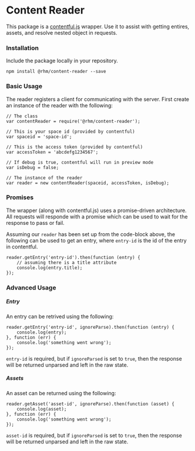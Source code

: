 # Content Reader

This package is a [contentful.js](https://github.com/contentful/contentful.js) wrapper. Use it to assist with getting entires, assets, and resolve nested object in requests.

### Installation

Include the package locally in your repository.

`npm install @rhm/content-reader --save`

### Basic Usage

The reader registers a client for communicating with the server. First create an instance of the reader with the following:

```
// The class
var contentReader = require('@rhm/content-reader');

// This is your space id (provided by contentful)
var spaceid = 'space-id';

// This is the access token (provided by contentful)
var accessToken = 'abcdefg1234567';

// If debug is true, contentful will run in preview mode
var isDebug = false;

// The instance of the reader
var reader = new contentReader(spaceid, accessToken, isDebug);
```

### Promises

The wrapper (along with contentful.js) uses a promise-driven architecture. All requests will responde with a promise which can be used to wait for the response to pass or fail.

Assuming our `reader` has been set up from the code-block above, the following can be used to get an entry, where `entry-id` is the id of the entry in contentful.

```
reader.getEntry('entry-id').then(function (entry) {
    // assuming there is a title attribute
    console.log(entry.title);
});
```

### Advanced Usage

##### Entry

An entry can be retrived using the following:

```
reader.getEntry('entry-id', ignoreParse).then(function (entry) {
    console.log(entry);
}, function (err) {
    console.log('something went wrong');
});
```

`entry-id` is required, but if `ignoreParsed` is set to `true`, then the response will be returned unparsed and left in the raw state.

##### Assets

An asset can be returned using the following:

```
reader.getAsset('asset-id', ignoreParse).then(function (asset) {
    console.log(asset);
}, function (err) {
    console.log('something went wrong');
});
```

`asset-id` is required, but if `ignoreParsed` is set to `true`, then the response will be returned unparsed and left in the raw state.

